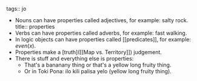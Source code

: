 tags:: jo

- Nouns can have properties called adjectives, for example: salty rock.
  title:: properties
- Verbs can have properties called adverbs, for example: fast walking.
- In logic objects can have properties called [[predicates]], for example: $even(x)$.
- Properties make a [truth]([[Map vs. Territory]]) judgement.
- There is stuff and everything else is properties:
	- That's a bananany thing or that's a yellow long fruity thing.
	- Or in Toki Pona: ilo kili palisa yelo (yellow long fruity thing).